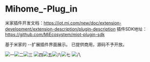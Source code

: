 # Mihome_-Plug_in
米家插件开发文档：https://iot.mi.com/new/doc/extension-development/extension-description/plugin-description
插件SDK地址：https://github.com/MiEcosystem/miot-plugin-sdk

基于米家的 --扩展插件界面展示。
已提供商用，源码不予开放。

![一](/img/1.jpg "图一")![二](/img/2.jpg "图二")![三](/img/3.jpg "图三")
![四](/img/4.jpg "图四")![五](/img/5.jpg "图五")![六](/img/6.jpg "图六")![七](/img/7.jpg "图七")
![八](/img/8.jpg "图八")



